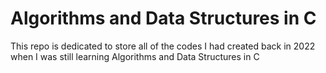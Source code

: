 # Algorithms and Data Structures in C

This repo is dedicated to store all of the codes I had created back in 2022 when I was still learning Algorithms and Data Structures in C

